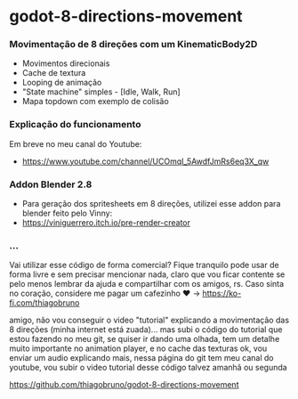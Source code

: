 # godot-8-directions-movement


### Movimentação de 8 direções com um KinematicBody2D
- Movimentos direcionais
- Cache de textura
- Looping de animação
- "State machine" simples - [Idle, Walk, Run]
- Mapa topdown com exemplo de colisão


### Explicação do funcionamento
Em breve no meu canal do Youtube: 
- https://www.youtube.com/channel/UCOmqI_5AwdfJmRs6eq3X_qw


### Addon Blender 2.8
- Para geração dos spritesheets em 8 direções, utilizei esse addon para blender feito pelo Vinny: 
- https://viniguerrero.itch.io/pre-render-creator



### ...
Vai utilizar esse código de forma comercial? Fique tranquilo pode usar de forma livre e sem precisar mencionar nada, claro que vou ficar contente se pelo menos lembrar da ajuda e compartilhar com os amigos, rs. Caso sinta no coração, considere me pagar um cafezinho :heart: -> https://ko-fi.com/thiagobruno






amigo, não vou conseguir o video "tutorial" explicando a movimentação das 8 direções (minha internet está zuada)... mas subi o código do tutorial que estou fazendo no meu git, se quiser ir dando uma olhada, tem um detalhe muito importante no animation player, e no cache das texturas ok, vou enviar um audio explicando mais, nessa página do git tem meu canal do youtube, vou subir o video tutorial desse código talvez amanhã ou segunda

https://github.com/thiagobruno/godot-8-directions-movement
